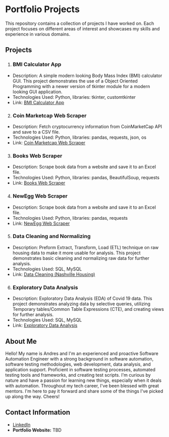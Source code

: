 # Portfolio Projects

This repository contains a collection of projects I have worked on. Each project focuses on different areas of interest and showcases my skills and experience in various domains.

## Projects
1. ### BMI Calculator App
  * Description: A simple modern looking Body Mass Index (BMI) calculator GUI. This project demonstrates the use of a Object Oriented Programming with a newer version of tkinter module for a modern looking GUI application.
  * Technologies Used: Python, libraries: tkinter, customtkinter
  * Link: [BMI Calculator App](https://github.com/andresceleste/portfolio_projects/blob/main/bmi_calculator.py)

2. ### Coin Marketcap Web Scraper
  * Description: Fetch cryptocurrency information from CoinMarketCap API and save to a CSV file.
  * Technologies Used: Python, libraries: pandas, requests, json, os
  * Link: [Coin Marketcap Web Scraper]()

3. ### Books Web Scraper
  * Description: Scrape book data from a website and save it to an Excel file.
  * Technologies Used: Python, libraries: pandas, BeautifulSoup, requests
  * Link: [Books Web Scraper](https://github.com/andresceleste/portfolio_projects/blob/main/coin_market_cap_webscraper.py)

4. ### NewEgg Web Scraper
  * Description: Scrape book data from a website and save it to an Excel file.
  * Technologies Used: Python, libraries: pandas, requests
  * Link: [NewEgg Web Scraper]()

5. ### Data Cleaning and Normalizing
  * Description: Preform Extract, Transform, Load (ETL) technique on raw housing data to make it more usable for analysis. This project demonstrates basic cleaning and normalizing raw data for further analysis.
  * Technologies Used: SQL, MySQL
  * Link: [Data Cleaning (Nashville Housing)](https://github.com/andresceleste/portfolio_projects/blob/main/data_cleaning_nashville_housing_data.sql)

6. ### Exploratory Data Analysis
  * Description: Exploratory Data Analysis (EDA) of Covid 19 data. This project demonstrates analyzing data by selective queries, utilizing Temporary tables/Common Table Expressions (CTE), and creating views for further analysis.
  * Technologies Used: SQL, MySQL
  * Link: [Exploratory Data Analysis](https://github.com/andresceleste/portfolio_projects/blob/main/eda_covid_19_sql_queries.sql)

## About Me
Hello! My name is Andres and I'm an experienced and proactive Software Automation Engineer with a strong background in software automation, software testing methodologies, web development, data analysis, and application support. 
Proficient in software testing processes, automated testing tools and frameworks, and creating test scripts. I'm curious by nature and have a passion for learning new things, especially when it deals with automation. Throughout my
tech career, I've been blessed with great mentors. I'm here to pay it forward and share some of the things I've picked up along the way. Cheers!

## Contact Information
* [LinkedIn](https://www.linkedin.com/in/andres-celeste-25562912a)
* **Portfolio Website:** TBD
